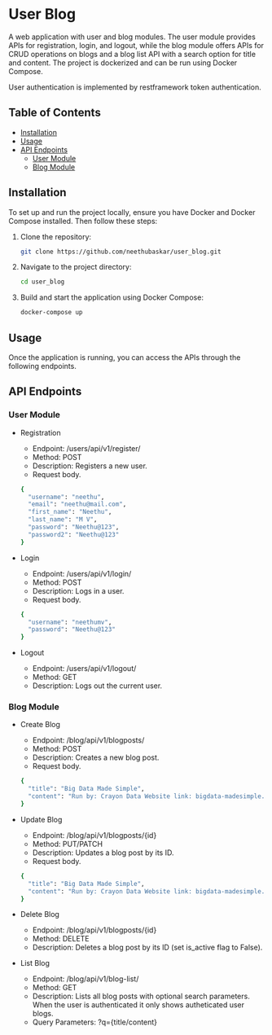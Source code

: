 # User Blog

A web application with user and blog modules. The user module provides APIs for registration, login, and logout, while the blog module offers APIs for CRUD operations on blogs and a blog list API with a search option for title and content. The project is dockerized and can be run using Docker Compose.

User authentication is implemented by restframework token authentication.

## Table of Contents
- [Installation](#installation)
- [Usage](#usage)
- [API Endpoints](#api-endpoints)
  - [User Module](#user-module)
  - [Blog Module](#blog-module)

## Installation

To set up and run the project locally, ensure you have Docker and Docker Compose installed. Then follow these steps:

1. Clone the repository:
   ```bash
   git clone https://github.com/neethubaskar/user_blog.git
2. Navigate to the project directory:
   ```bash
   cd user_blog
3. Build and start the application using Docker Compose:
   ```bash
   docker-compose up

## Usage

Once the application is running, you can access the APIs through the following endpoints.

## API Endpoints

### User Module

- Registration

  - Endpoint: /users/api/v1/register/
  - Method: POST
  - Description: Registers a new user.
  - Request body.
  ```bash
  {
    "username": "neethu", 
    "email": "neethu@mail.com", 
    "first_name": "Neethu", 
    "last_name": "M V", 
    "password": "Neethu@123", 
    "password2": "Neethu@123"
  }

- Login

  - Endpoint: /users/api/v1/login/
  - Method: POST
  - Description: Logs in a user.
  - Request body.
  ```bash
  {
    "username": "neethumv",
    "password": "Neethu@123"
  }

- Logout

  - Endpoint: /users/api/v1/logout/
  - Method: GET
  - Description: Logs out the current user.
 
### Blog Module

- Create Blog

  - Endpoint: /blog/api/v1/blogposts/
  - Method: POST
  - Description: Creates a new blog post.
  - Request body.
  ```bash
  {
    "title": "Big Data Made Simple",
    "content": "Run by: Crayon Data Website link: bigdata-madesimple.com/ Big Data Made Simple is a collection of articles that covers almost every vertical and technology in the big data sphere. Whether you are interested in the latest in artificial intelligence or are trying to use data in your marketing, there’s something for everyone on this site."
  }

- Update Blog

  - Endpoint: /blog/api/v1/blogposts/{id}
  - Method: PUT/PATCH
  - Description: Updates a blog post by its ID.
  - Request body.
  ```bash
  {
    "title": "Big Data Made Simple",
    "content": "Run by: Crayon Data Website link: bigdata-madesimple.com/ Big Data Made Simple is a collection of articles that covers almost every vertical and technology in the big data sphere. Whether you are interested in the latest in artificial intelligence or are trying to use data in your marketing, there’s something for everyone on this site."
  }

- Delete Blog

  - Endpoint: /blog/api/v1/blogposts/{id}
  - Method: DELETE
  - Description: Deletes a blog post by its ID (set is_active flag to False).
 
- List Blog

  - Endpoint: /blog/api/v1/blog-list/
  - Method: GET
  - Description: Lists all blog posts with optional search parameters. When the user is authenticated it only shows autheticated user blogs.
  - Query Parameters: ?q={title/content}

